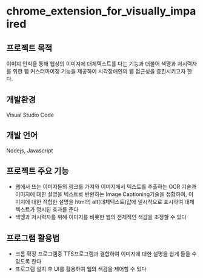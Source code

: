 # chrome_extension_for_visually_impaired

## 프로젝트 목적
이미지 인식을 통해 웹상의 이미지에 대체텍스트를 다는 기능과 더불어 색맹과 저시력자를 위한 웹 커스터마이징 기능을 제공하여 시각장애인의 웹 접근성을 증진시키고자 한다.

## 개발환경
Visual Studio Code

## 개발 언어
Nodejs, Javascript

## 프로젝트 주요 기능
- 웹에서 뜨는 이미지들의 링크를 가져와 이미지에서 텍스트를 추출하는 OCR 기술과 이미지에 대한 설명을 텍스트로 반환하는 Image Captioning기술을 접합하여, 이미지에 대한 적합한 설명을 html의 alt(대체텍스트)값에 일시적으로 표시하여 대체텍스트가 명시된 효과를 준다
- 색맹과 저시력자를 위해 이미지를 비롯한 웹의 전체적인 색감을 조정할 수 있다

## 프로그램 활용법
- 크롬 확장 프로그램중 TTS프로그램과 결합하여 이미지에 대한 설명을 쉽게 들을 수 있도록 한다
- 프로그램 설치 후 UI를 활용하여 웹의 색감을 제어할 수 있다